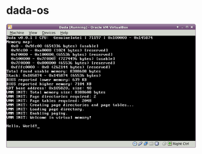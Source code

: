 # dada-os
![](https://github.com/wiktorjl/dada-os/blob/master/doc/screenshots/dadaos_vmm1.png?raw=true)
